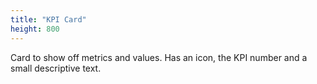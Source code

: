 ```yaml
---
title: "KPI Card"
height: 800
---
```


Card to show off metrics and values. Has an icon, the KPI number and a small descriptive text.

